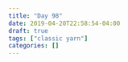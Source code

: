 ```yaml
---
title: "Day 98"
date: 2019-04-20T22:58:54-04:00
draft: true
tags: ["classic yarn"]
categories: []
---
```

